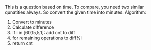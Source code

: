 This is a question based on time. To compare, you need two similar qunatities always. So convert the given time into minutes.
Algorithm:
​
1. Convert to minutes
2. Calculate difference
3. If i in [60,15,5,1]: add cnt to diff
4. for remaining operations to diff%i
5. return cnt
​